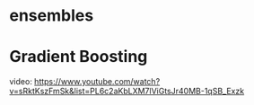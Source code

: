 # ensembles

# Gradient Boosting
video: https://www.youtube.com/watch?v=sRktKszFmSk&list=PL6c2aKbLXM7lViGtsJr40MB-1qSB_Exzk

